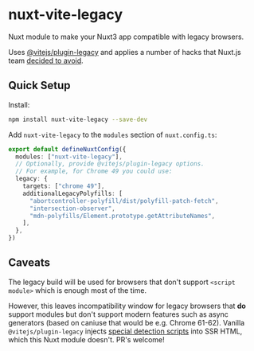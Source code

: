 # nuxt-vite-legacy

Nuxt module to make your Nuxt3 app compatible with legacy browsers.

Uses [@vitejs/plugin-legacy](https://www.npmjs.com/package/@vitejs/plugin-legacy) and applies a number of hacks that Nuxt.js team [decided to avoid](https://github.com/nuxt/nuxt/issues/15464#issuecomment-1596895289).

## Quick Setup

Install:

```sh
npm install nuxt-vite-legacy --save-dev
```

Add `nuxt-vite-legacy` to the `modules` section of `nuxt.config.ts`:

```ts
export default defineNuxtConfig({
  modules: ["nuxt-vite-legacy"],
  // Optionally, provide @vitejs/plugin-legacy options.
  // For example, for Chrome 49 you could use:
  legacy: {
    targets: ["chrome 49"],
    additionalLegacyPolyfills: [
      "abortcontroller-polyfill/dist/polyfill-patch-fetch",
      "intersection-observer",
      "mdn-polyfills/Element.prototype.getAttributeNames",
    ],
  },
})
```

## Caveats

The legacy build will be used for browsers that don't support `<script module>` which is enough most of the time.

However, this leaves incompatibility window for legacy browsers that **do** support modules but don't support modern features such as async generators (based on caniuse that would be e.g. Chrome 61-62). Vanilla `@vitejs/plugin-legacy` injects [special detection scripts](https://github.com/vitejs/vite/blob/535795a8286e4a9525acd2340e1d1d1adfd70acf/packages/plugin-legacy/src/snippets.ts) into SSR HTML, which this Nuxt module doesn't. PR's welcome!
